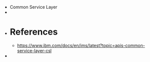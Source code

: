 - Common Service Layer
-
- # References
	- https://www.ibm.com/docs/en/ims/latest?topic=apis-common-service-layer-csl
-